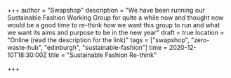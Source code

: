 +++
author = "Swapshop"
description = "We have been running our Sustainable Fashion Working Group for quite a while now and thought now would be a good time to re-think how we want this group to run and what we want its aims and purpose to be in the new year"
draft = true
location = "Online (read the description for the link)"
tags = ["swapshop", "zero-waste-hub", "edinburgh", "sustainable-fashion"]
time = 2020-12-10T18:30:00Z
title = "Sustainable Fashion Re-think"

+++
